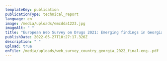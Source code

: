```yaml
---
templateKey: publication
publicationType: technical_report
language: en
image: /media/uploads/emcdda1223.jpg
imageAlt: " "
title: "European Web Survey on Drugs 2021: Emerging findings in Georgia"
publishDate: 2022-05-27T10:27:17.326Z
description: " "
upload: true
enFile: /media/uploads/web_survey_country_georgia_2022_final-eng-.pdf
---
```

